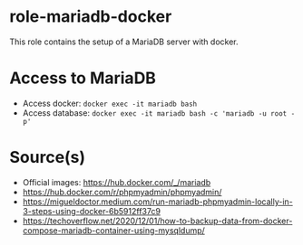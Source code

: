 # role-mariadb-docker
This role contains the setup of a MariaDB server with docker.

# Access to MariaDB
- Access docker: ``docker exec -it mariadb bash``
- Access database: ``docker exec -it mariadb bash -c 'mariadb -u root -p'``

# Source(s)
- Official images: https://hub.docker.com/_/mariadb
- https://hub.docker.com/r/phpmyadmin/phpmyadmin/
- https://migueldoctor.medium.com/run-mariadb-phpmyadmin-locally-in-3-steps-using-docker-6b5912ff37c9
- https://techoverflow.net/2020/12/01/how-to-backup-data-from-docker-compose-mariadb-container-using-mysqldump/
  
